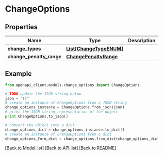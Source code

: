 # ChangeOptions


## Properties
Name | Type | Description | Notes
------------ | ------------- | ------------- | -------------
**change_types** | [**List[ChangeTypeENUM]**](ChangeTypeENUM.md) |  | 
**change_penalty_range** | [**ChangePenaltyRange**](ChangePenaltyRange.md) |  | [optional] 

## Example

```python
from openapi_client.models.change_options import ChangeOptions

# TODO update the JSON string below
json = "{}"
# create an instance of ChangeOptions from a JSON string
change_options_instance = ChangeOptions.from_json(json)
# print the JSON string representation of the object
print ChangeOptions.to_json()

# convert the object into a dict
change_options_dict = change_options_instance.to_dict()
# create an instance of ChangeOptions from a dict
change_options_form_dict = change_options.from_dict(change_options_dict)
```
[[Back to Model list]](../README.md#documentation-for-models) [[Back to API list]](../README.md#documentation-for-api-endpoints) [[Back to README]](../README.md)


